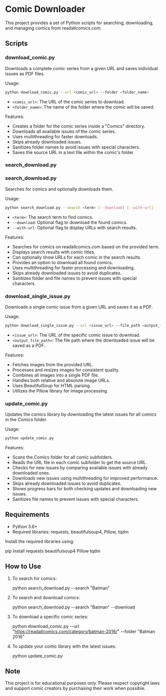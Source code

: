 
# Comic Downloader

This project provides a set of Python scripts for searching, downloading, and managing comics from readallcomics.com.

## Scripts

### download_comic.py
Downloads a complete comic series from a given URL and saves individual issues as PDF files.

Usage:

```bash
python download_comic.py --url <comic_url> --folder <folder_name>
```

- `<comic_url>`: The URL of the comic series to download.
- `<folder_name>`: The name of the folder where the comic will be saved.

Features:
- Creates a folder for the comic series inside a "Comics" directory.
- Downloads all available issues of the comic series.
- Uses multithreading for faster downloads.
- Skips already downloaded issues.
- Sanitizes folder names to avoid issues with special characters.
- Saves the source URL in a text file within the comic's folder.

### search_download.py

### search_download.py

Searches for comics and optionally downloads them.

Usage:

```bash
python search_download.py --search <term> [--download] [--with-url]
```

- `<term>`: The search term to find comics.
- `--download`: Optional flag to download the found comics.
- `--with-url`: Optional flag to display URLs with search results.

Features:
- Searches for comics on readallcomics.com based on the provided term.
- Displays search results with comic titles.
- Can optionally show URLs for each comic in the search results.
- Provides an option to download all found comics.
- Uses multithreading for faster processing and downloading.
- Skips already downloaded issues to avoid duplicates.
- Sanitizes folder and file names to prevent issues with special characters.

### download_single_issue.py

Downloads a single comic issue from a given URL and saves it as a PDF.

Usage:

```bash
python download_single_issue.py --url <issue_url> --file_path <output_file_path>
```

- `<issue_url>`: The URL of the specific comic issue to download.
- `<output_file_path>`: The file path where the downloaded issue will be saved as a PDF.

Features:
- Fetches images from the provided URL.
- Processes and resizes images for consistent quality.
- Combines all images into a single PDF file.
- Handles both relative and absolute image URLs.
- Uses BeautifulSoup for HTML parsing.
- Utilizes the Pillow library for image processing.
### update_comic.py

Updates the comics library by downloading the latest issues for all comics in the Comics folder.

Usage:

```bash
python update_comic.py
```

Features:
- Scans the Comics folder for all comic subfolders.
- Reads the URL file in each comic subfolder to get the source URL.
- Checks for new issues by comparing available issues with already downloaded ones.
- Downloads new issues using multithreading for improved performance.
- Skips already downloaded issues to avoid duplicates.
- Shows progress bars for both checking updates and downloading new issues.
- Sanitizes file names to prevent issues with special characters.

## Requirements

- Python 3.6+
- Required libraries: requests, beautifulsoup4, Pillow, tqdm

Install the required libraries using:

pip install requests beautifulsoup4 Pillow tqdm


## How to Use

1. To search for comics:
   
   python search_download.py --search "Batman"
   

2. To search and download comics:
   
   python search_download.py --search "Batman" --download
   

3. To download a specific comic series:
   
   python download_comic.py --url "https://readallcomics.com/category/batman-2016/" --folder "Batman 2016"
   

4. To update your comic library with the latest issues:
   
   python update_comic.py
   

## Note

This project is for educational purposes only. Please respect copyright laws and support comic creators by purchasing their work when possible.
